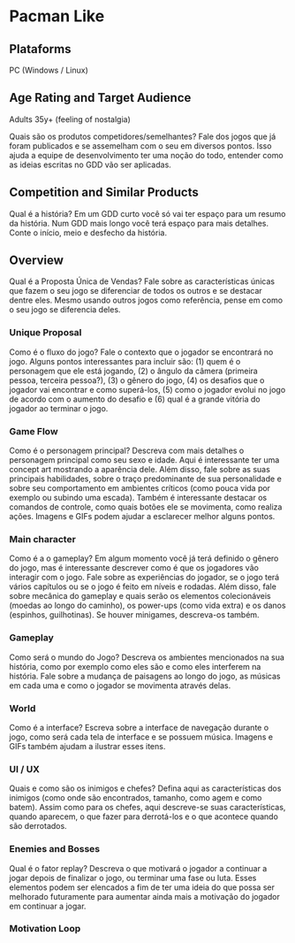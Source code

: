 <!-- ref https://producaodejogos.com/gdd/#Escrevendo-com-foco-14-perguntas-para-criar-o-seu-GDD -->
# Pacman Like

## Plataforms
PC (Windows / Linux)

## Age Rating and Target Audience
Adults 35y+ (feeling of nostalgia)

Quais são os produtos competidores/semelhantes? Fale dos jogos que já foram publicados e se assemelham com o seu em diversos pontos. Isso ajuda a equipe de desenvolvimento ter uma noção do todo, entender como as ideias escritas no GDD vão ser aplicadas.  
## Competition and Similar Products

Qual é a história? Em um GDD curto você só vai ter espaço para um resumo da história. Num GDD mais longo você terá espaço para mais detalhes. Conte o início, meio e desfecho da história.
## Overview

Qual é a Proposta Única de Vendas? Fale sobre as características únicas que fazem o seu jogo se diferenciar de todos os outros e se destacar dentre eles. Mesmo usando outros jogos como referência, pense em como o seu jogo se diferencia deles.
### Unique Proposal

Como é o fluxo do jogo? Fale o contexto que o jogador se encontrará no jogo. Alguns pontos interessantes para incluir são: (1) quem é o personagem que ele está jogando, (2) o ângulo da câmera (primeira pessoa, terceira pessoa?), (3) o gênero do jogo, (4) os desafios que o jogador vai encontrar e como superá-los, (5) como o jogador evolui no jogo de acordo com o aumento do desafio e (6) qual é a grande vitória do jogador ao terminar o jogo.
### Game Flow

Como é o personagem principal? Descreva com mais detalhes o personagem principal como seu sexo e idade. Aqui é interessante ter uma concept art mostrando a aparência dele. Além disso, fale sobre as suas principais habilidades, sobre o traço predominante de sua personalidade e sobre seu comportamento em ambientes críticos (como pouca vida por exemplo ou subindo uma escada). Também é interessante destacar os comandos de controle, como quais botões ele se movimenta, como realiza ações. Imagens e GIFs podem ajudar a esclarecer melhor alguns pontos.
### Main character 

Como é a o gameplay? Em algum momento você já terá definido o gênero do jogo, mas é interessante descrever como é que os jogadores vão interagir com o jogo. Fale sobre as experiências do jogador, se o jogo terá vários capítulos ou se o jogo é feito em níveis e rodadas. Além disso, fale sobre mecânica do gameplay e quais serão os elementos colecionáveis (moedas ao longo do caminho), os power-ups (como vida extra) e os danos (espinhos, guilhotinas). Se houver minigames, descreva-os também.
### Gameplay

Como será o mundo do Jogo? Descreva os ambientes mencionados na sua história, como por exemplo como eles são e como eles interferem na história. Fale sobre a mudança de paisagens ao longo do jogo, as músicas em cada uma e como o jogador se movimenta através delas.
### World

Como é a interface? Escreva sobre a interface de navegação durante o jogo, como será cada tela de interface e se possuem música. Imagens e GIFs também ajudam a ilustrar esses itens.
### UI / UX

Quais e como são os inimigos e chefes? Defina aqui as características dos inimigos (como onde são encontrados, tamanho, como agem e como batem). Assim como para os chefes, aqui descreve-se suas características, quando aparecem, o que fazer para derrotá-los e o que acontece quando são derrotados.
### Enemies and Bosses

Qual é o fator replay? Descreva o que motivará o jogador a continuar a jogar depois de finalizar o jogo, ou terminar uma fase ou luta. Esses elementos podem ser elencados a fim de ter uma ideia do que possa ser melhorado futuramente para aumentar ainda mais a motivação do jogador em continuar a jogar.
### Motivation Loop
